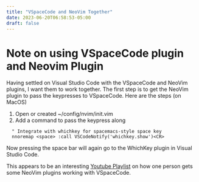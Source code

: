 ```yaml
---
title: "VSpaceCode and NeoVim Together"
date: 2023-06-20T06:58:53-05:00
draft: false
---
```


# Note on using VSpaceCode plugin and Neovim Plugin

Having settled on Visual Studio Code with the VSpaceCode and NeoVim plugins, I want them to work together. The first step is to
get the NeoVim plugin to pass the <SPACE> keypresses to VSpaceCode. Here are the steps (on MacOS)

1. Open or created ~/config/nvim/init.vim
2. Add a command to pass the <SPACE> keypress along

```shell
  " Integrate with whichkey for spacemacs-style space key
  nnoremap <space> :call VSCodeNotify('whichkey.show')<CR>
```


  Now pressing the space bar will again go to the WhichKey plugin in Visual Studio Code.

  This appears to be an interesting [Youtube Playlist](https://www.youtube.com/playlist?list=PLQBdjw2QsRzMZjaGyvBxe88iS4uVaW3OI) on how one person gets some
  NeoVim plugins working with VSpaceCode.